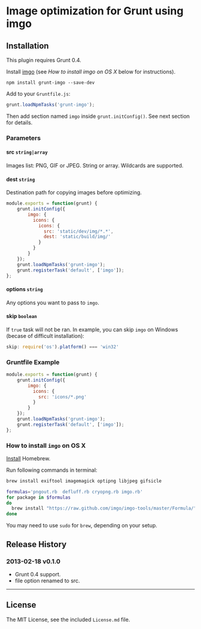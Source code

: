 # Image optimization for Grunt using imgo

## Installation

This plugin requires Grunt 0.4.

Install [imgo](https://github.com/imgo/imgo/blob/master/README.md) (see *How to install imgo on OS X* below for instructions).

`npm install grunt-imgo --save-dev`

Add to your `Gruntfile.js`:

```javascript
grunt.loadNpmTasks('grunt-imgo');
```

Then add section named `imgo` inside `grunt.initConfig()`. See next section for details.


### Parameters

#### src `string|array`

Images list: PNG, GIF or JPEG. String or array. Wildcards are supported.

#### dest `string`

Destination path for copying images before optimizing.

``` javascript
module.exports = function(grunt) {
	grunt.initConfig({
		imgo: {
		  icons: {
		    icons: {
			  src: 'static/dev/img/*.*',
			  dest: 'static/build/img/'
			}
		  }
		}
	});
	grunt.loadNpmTasks('grunt-imgo');
	grunt.registerTask('default', ['imgo']);
};
```

#### options `string`

Any options you want to pass to `imgo`.

#### skip `boolean`

If `true` task will not be ran. In example, you can skip `imgo` on Windows (becase of difficult installation):

``` javascript
skip: require('os').platform() === 'win32'
```


### Gruntfile Example

``` javascript
module.exports = function(grunt) {
	grunt.initConfig({
		imgo: {
		  icons: {
		    src: 'icons/*.png'
		  }
		}
	});
	grunt.loadNpmTasks('grunt-imgo');
	grunt.registerTask('default', ['imgo']);
};
```

### How to install `imgo` on OS X

[Install](https://github.com/mxcl/homebrew/wiki/Installation) Homebrew.

Run following commands in terminal:

```bash
brew install exiftool imagemagick optipng libjpeg gifsicle

formulas='pngout.rb  defluff.rb cryopng.rb imgo.rb'
for package in $formulas
do
  brew install "https://raw.github.com/imgo/imgo-tools/master/Formula/"$package
done
```

You may need to use `sudo` for `brew`, depending on your setup.


## Release History

### 2013-02-18 v0.1.0

* Grunt 0.4 support.
* file option renamed to src.


---

## License

The MIT License, see the included `License.md` file.
